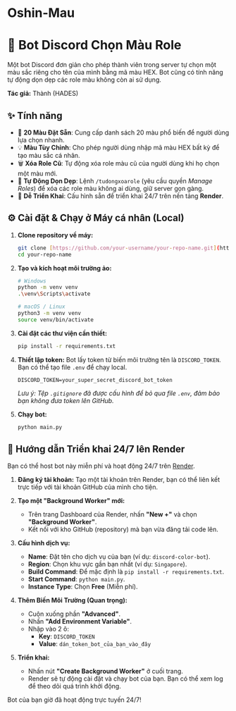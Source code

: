 # Oshin-Mau
# 🤖 Bot Discord Chọn Màu Role

Một bot Discord đơn giản cho phép thành viên trong server tự chọn một màu sắc riêng cho tên của mình bằng mã màu HEX. Bot cũng có tính năng tự động dọn dẹp các role màu không còn ai sử dụng.

**Tác giả:** Thành (HADES)

## ✨ Tính năng

* 🎨 **20 Màu Đặt Sẵn**: Cung cấp danh sách 20 màu phổ biến để người dùng lựa chọn nhanh.
* 💡 **Màu Tùy Chỉnh**: Cho phép người dùng nhập mã màu HEX bất kỳ để tạo màu sắc cá nhân.
* 🗑️ **Xóa Role Cũ**: Tự động xóa role màu cũ của người dùng khi họ chọn một màu mới.
* 🧹 **Tự Động Dọn Dẹp**: Lệnh `/tudongxoarole` (yêu cầu quyền *Manage Roles*) để xóa các role màu không ai dùng, giữ server gọn gàng.
* 🚀 **Dễ Triển Khai**: Cấu hình sẵn để triển khai 24/7 trên nền tảng **Render**.

## ⚙️ Cài đặt & Chạy ở Máy cá nhân (Local)

1.  **Clone repository về máy:**
    ```bash
    git clone [https://github.com/your-username/your-repo-name.git](https://github.com/your-username/your-repo-name.git)
    cd your-repo-name
    ```

2.  **Tạo và kích hoạt môi trường ảo:**
    ```bash
    # Windows
    python -m venv venv
    .\venv\Scripts\activate

    # macOS / Linux
    python3 -m venv venv
    source venv/bin/activate
    ```

3.  **Cài đặt các thư viện cần thiết:**
    ```bash
    pip install -r requirements.txt
    ```

4.  **Thiết lập token:**
    Bot lấy token từ biến môi trường tên là `DISCORD_TOKEN`. Bạn có thể tạo file `.env` để chạy local.
    ```
    DISCORD_TOKEN=your_super_secret_discord_bot_token
    ```
    *Lưu ý: Tệp `.gitignore` đã được cấu hình để bỏ qua file `.env`, đảm bảo bạn không đưa token lên GitHub.*

5.  **Chạy bot:**
    ```bash
    python main.py
    ```

## 🚀 Hướng dẫn Triển khai 24/7 lên Render

Bạn có thể host bot này miễn phí và hoạt động 24/7 trên [Render](https://render.com/).

1.  **Đăng ký tài khoản:**
    Tạo một tài khoản trên Render, bạn có thể liên kết trực tiếp với tài khoản GitHub của mình cho tiện.

2.  **Tạo một "Background Worker" mới:**
    * Trên trang Dashboard của Render, nhấn **"New +"** và chọn **"Background Worker"**.
    * Kết nối với kho GitHub (repository) mà bạn vừa đăng tải code lên.

3.  **Cấu hình dịch vụ:**
    * **Name**: Đặt tên cho dịch vụ của bạn (ví dụ: `discord-color-bot`).
    * **Region**: Chọn khu vực gần bạn nhất (ví dụ: `Singapore`).
    * **Build Command**: Để mặc định là `pip install -r requirements.txt`.
    * **Start Command**: `python main.py`.
    * **Instance Type**: Chọn **Free** (Miễn phí).

4.  **Thêm Biến Môi Trường (Quan trọng):**
    * Cuộn xuống phần **"Advanced"**.
    * Nhấn **"Add Environment Variable"**.
    * Nhập vào 2 ô:
        * **Key**: `DISCORD_TOKEN`
        * **Value**: `dán_token_bot_của_bạn_vào_đây`

5.  **Triển khai:**
    * Nhấn nút **"Create Background Worker"** ở cuối trang.
    * Render sẽ tự động cài đặt và chạy bot của bạn. Bạn có thể xem log để theo dõi quá trình khởi động.

Bot của bạn giờ đã hoạt động trực tuyến 24/7!
